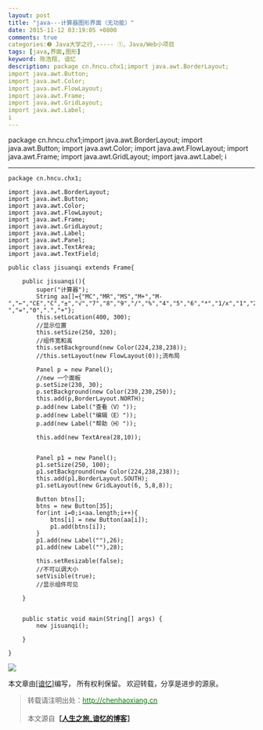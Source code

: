 ```yaml
---
layout: post
title: "java---计算器图形界面（无功能）"
date: 2015-11-12 03:19:05 +0800
comments: true
categories:❷ Java大学之行,----- ①、Java/Web小项目
tags: [java,界面,图形]
keyword: 陈浩翔, 谙忆
description: package cn.hncu.chx1;import java.awt.BorderLayout;
import java.awt.Button;
import java.awt.Color;
import java.awt.FlowLayout;
import java.awt.Frame;
import java.awt.GridLayout;
import java.awt.Label;
i 
---
```



package cn.hncu.chx1;import java.awt.BorderLayout;
import java.awt.Button;
import java.awt.Color;
import java.awt.FlowLayout;
import java.awt.Frame;
import java.awt.GridLayout;
import java.awt.Label;
i
<!-- more -->
----------

```
package cn.hncu.chx1;

import java.awt.BorderLayout;
import java.awt.Button;
import java.awt.Color;
import java.awt.FlowLayout;
import java.awt.Frame;
import java.awt.GridLayout;
import java.awt.Label;
import java.awt.Panel;
import java.awt.TextArea;
import java.awt.TextField;

public class jisuanqi extends Frame{
	
	public jisuanqi(){
		super("计算器");
		String aa[]={"MC","MR","MS","M+","M-","←","CE","C","±","√","7","8","9","/","%","4","5","6","*","1/x","1","2","3","-","=","0",".","+"};
		this.setLocation(400, 300);
		//显示位置
		this.setSize(250, 320);
		//组件宽和高
		this.setBackground(new Color(224,238,238));
		//this.setLayout(new FlowLayout(0));流布局
		
		Panel p = new Panel();
		//new 一个面板
		p.setSize(230, 30);
		p.setBackground(new Color(230,230,250));
		this.add(p,BorderLayout.NORTH);
		p.add(new Label("查看（V）"));
		p.add(new Label("编辑（E）"));
		p.add(new Label("帮助（H）"));
		
		this.add(new TextArea(28,10));
		
		
		Panel p1 = new Panel();
		p1.setSize(250, 100);
		p1.setBackground(new Color(224,238,238));
		this.add(p1,BorderLayout.SOUTH);
		p1.setLayout(new GridLayout(6, 5,8,8));
		
		Button btns[];
		btns = new Button[35];
		for(int i=0;i<aa.length;i++){
			btns[i] = new Button(aa[i]);
			p1.add(btns[i]);
		}
		p1.add(new Label(""),26);
		p1.add(new Label(""),28);
		
		this.setResizable(false);
		//不可以调大小
		setVisible(true);
		//显示组件可见
		
	}
	

	public static void main(String[] args) {
		new jisuanqi();
		
	}

}
```


![](http://img.blog.csdn.net/20151112151708554)

本文章由<a href="http://chenhaoxiang.cn/">[谙忆]</a>编写， 所有权利保留。 
欢迎转载，分享是进步的源泉。
<blockquote cite='陈浩翔'>
<p background-color='#D3D3D3'>转载请注明出处：<a href='http://chenhaoxiang.cn'><font color="green">http://chenhaoxiang.cn</font></a><br><br>
本文源自<strong>【<a href='http://chenhaoxiang.cn' target='_blank'>人生之旅_谙忆的博客</a>】</strong></p>
</blockquote>
